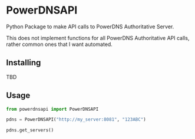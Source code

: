 # PowerDNSAPI

Python Package to make API calls to PowerDNS Authoritative Server.

This does not implement functions for all PowerDNS Authoritative API calls, rather common ones that I want automated.

## Installing

TBD

## Usage

```python
from powerdnsapi import PowerDNSAPI

pdns = PowerDNSAPI("http://my_server:8081", "123ABC")

pdns.get_servers()
```
